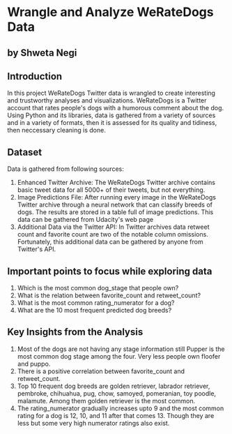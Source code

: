 # Wrangle and Analyze WeRateDogs Data
## by Shweta Negi


## Introduction

In this project WeRateDogs Twitter data is wrangled to create interesting and trustworthy analyses and visualizations. WeRateDogs is a Twitter account that rates people's dogs with a humorous comment about the dog. Using Python and its libraries, data is gathered from a variety of sources and in a variety of formats, then it is assessed for its quality and tidiness, then neccessary cleaning is done.

## Dataset

Data is gathered from following sources:

1. Enhanced Twitter Archive: The WeRateDogs Twitter archive contains basic tweet data for all 5000+ of their tweets, but not everything.
2. Image Predictions File: After running every image in the WeRateDogs Twitter archive through a neural network that can classify breeds of dogs. The results are stored in a table full of image predictions. This data can be gathered from Udacity's web page
3. Additional Data via the Twitter API: In Twitter archives data retweet count and favorite count are two of the notable column omissions. Fortunately, this additional data can be gathered by anyone from Twitter's API.

## Important points to focus while exploring data

1. Which is the most common dog_stage that people own?
2. What is the relation between favorite_count and retweet_count?
3. What is the most common rating_numerator for a dog?
4. What are the 10 most frequent predicted dog breeds?



## Key Insights from the Analysis

1. Most of the dogs are not having any stage information still Pupper is the most common dog stage among the four. Very less people own floofer and puppo.
2.  There is a positive correlation between favorite_count and retweet_count.
3. Top 10 frequent dog breeds are golden retriever, labrador retriever, pembroke, chihuahua, pug, chow, samoyed, pomeranian, toy poodle, malamute. Among them golden retriever is the most common.
4. The rating_numerator gradually increases upto 9 and the most common rating for a dog is 12, 10, and 11 after that comes 13. Though they are less but some very high numerator ratings also exist.
